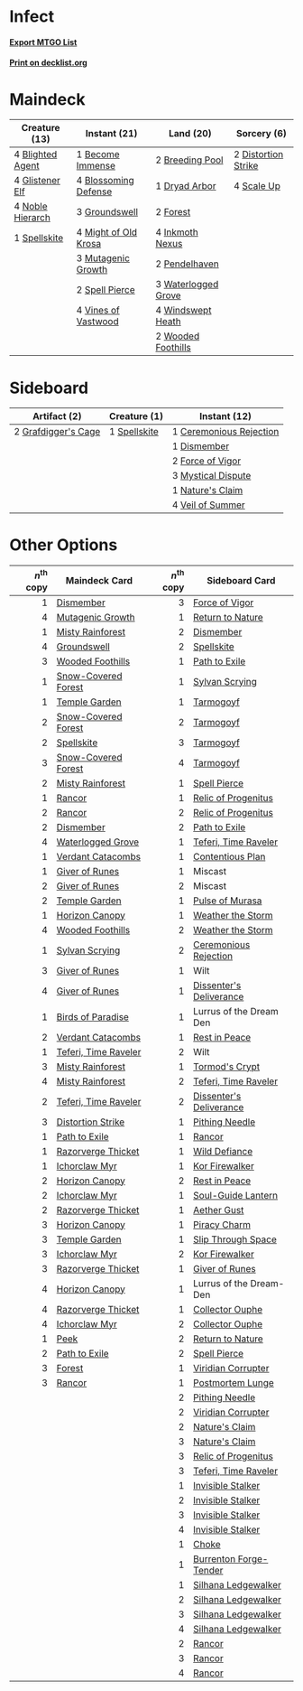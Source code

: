 # Infect

#### [Export MTGO List](../collection/Infect/Infect.txt)
#### [Print on decklist.org](http://decklist.org/?deckmain=1%09Become%20Immense%0A4%09Blighted%20Agent%0A4%09Blossoming%20Defense%0A2%09Breeding%20Pool%0A2%09Distortion%20Strike%0A1%09Dryad%20Arbor%0A2%09Forest%0A4%09Glistener%20Elf%0A3%09Groundswell%0A4%09Inkmoth%20Nexus%0A4%09Might%20of%20Old%20Krosa%0A3%09Mutagenic%20Growth%0A4%09Noble%20Hierarch%0A2%09Pendelhaven%0A4%09Scale%20Up%0A2%09Spell%20Pierce%0A1%09Spellskite%0A4%09Vines%20of%20Vastwood%0A3%09Waterlogged%20Grove%0A4%09Windswept%20Heath%0A2%09Wooded%20Foothills&deckside=1%09Ceremonious%20Rejection%0A1%09Dismember%0A2%09Force%20of%20Vigor%0A2%09Grafdigger's%20Cage%0A3%09Mystical%20Dispute%0A1%09Nature's%20Claim%0A1%09Spellskite%0A4%09Veil%20of%20Summer)
# Maindeck

|                                       Creature (13)                                       |                                         Instant (21)                                          |                                          Land (20)                                           |                                         Sorcery (6)                                          |
|-------------------------------------------------------------------------------------------|-----------------------------------------------------------------------------------------------|----------------------------------------------------------------------------------------------|----------------------------------------------------------------------------------------------|
|4 [Blighted Agent](http://gatherer.wizards.com/Pages/Card/Details.aspx?multiverseid=214383)|1 [Become Immense](http://gatherer.wizards.com/Pages/Card/Details.aspx?multiverseid=386487)    |2 [Breeding Pool](http://gatherer.wizards.com/Pages/Card/Details.aspx?multiverseid=97088)     |2 [Distortion Strike](http://gatherer.wizards.com/Pages/Card/Details.aspx?multiverseid=438618)|
|4 [Glistener Elf](http://gatherer.wizards.com/Pages/Card/Details.aspx?multiverseid=233052) |4 [Blossoming Defense](http://gatherer.wizards.com/Pages/Card/Details.aspx?multiverseid=417719)|1 [Dryad Arbor](http://gatherer.wizards.com/Pages/Card/Details.aspx?multiverseid=136196)      |4 [Scale Up](http://gatherer.wizards.com/Pages/Card/Details.aspx?multiverseid=464128)         |
|4 [Noble Hierarch](http://gatherer.wizards.com/Pages/Card/Details.aspx?multiverseid=179434)|3 [Groundswell](http://gatherer.wizards.com/Pages/Card/Details.aspx?multiverseid=401657)       |2 [Forest](http://gatherer.wizards.com/Pages/Card/Details.aspx?multiverseid=439860)           |                                                                                              |
|1 [Spellskite](http://gatherer.wizards.com/Pages/Card/Details.aspx?multiverseid=397743)    |4 [Might of Old Krosa](http://gatherer.wizards.com/Pages/Card/Details.aspx?multiverseid=425955)|4 [Inkmoth Nexus](http://gatherer.wizards.com/Pages/Card/Details.aspx?multiverseid=213731)    |                                                                                              |
|                                                                                           |3 [Mutagenic Growth](http://gatherer.wizards.com/Pages/Card/Details.aspx?multiverseid=397717)  |2 [Pendelhaven](http://gatherer.wizards.com/Pages/Card/Details.aspx?multiverseid=442233)      |                                                                                              |
|                                                                                           |2 [Spell Pierce](http://gatherer.wizards.com/Pages/Card/Details.aspx?multiverseid=425876)      |3 [Waterlogged Grove](http://gatherer.wizards.com/Pages/Card/Details.aspx?multiverseid=464198)|                                                                                              |
|                                                                                           |4 [Vines of Vastwood](http://gatherer.wizards.com/Pages/Card/Details.aspx?multiverseid=397747) |4 [Windswept Heath](http://gatherer.wizards.com/Pages/Card/Details.aspx?multiverseid=405115)  |                                                                                              |
|                                                                                           |                                                                                               |2 [Wooded Foothills](http://gatherer.wizards.com/Pages/Card/Details.aspx?multiverseid=405116) |                                                                                              |


# Sideboard

|                                         Artifact (2)                                         |                                     Creature (1)                                      |                                           Instant (12)                                           |
|----------------------------------------------------------------------------------------------|---------------------------------------------------------------------------------------|--------------------------------------------------------------------------------------------------|
|2 [Grafdigger's Cage](http://gatherer.wizards.com/Pages/Card/Details.aspx?multiverseid=278452)|1 [Spellskite](http://gatherer.wizards.com/Pages/Card/Details.aspx?multiverseid=397743)|1 [Ceremonious Rejection](http://gatherer.wizards.com/Pages/Card/Details.aspx?multiverseid=417613)|
|                                                                                              |                                                                                       |1 [Dismember](http://gatherer.wizards.com/Pages/Card/Details.aspx?multiverseid=382182)            |
|                                                                                              |                                                                                       |2 [Force of Vigor](http://gatherer.wizards.com/Pages/Card/Details.aspx?multiverseid=464113)       |
|                                                                                              |                                                                                       |3 [Mystical Dispute](http://gatherer.wizards.com/Pages/Card/Details.aspx?multiverseid=473020)     |
|                                                                                              |                                                                                       |1 [Nature's Claim](http://gatherer.wizards.com/Pages/Card/Details.aspx?multiverseid=382316)       |
|                                                                                              |                                                                                       |4 [Veil of Summer](http://gatherer.wizards.com/Pages/Card/Details.aspx?multiverseid=466952)       |


# Other Options

|*n*<sup>th</sup> copy|                                         Maindeck Card                                         |*n*<sup>th</sup> copy|                                          Sideboard Card                                          |
|--------------------:|-----------------------------------------------------------------------------------------------|--------------------:|--------------------------------------------------------------------------------------------------|
|                    1|[Dismember](http://gatherer.wizards.com/Pages/Card/Details.aspx?multiverseid=382182)           |                    3|[Force of Vigor](http://gatherer.wizards.com/Pages/Card/Details.aspx?multiverseid=464113)         |
|                    4|[Mutagenic Growth](http://gatherer.wizards.com/Pages/Card/Details.aspx?multiverseid=397717)    |                    1|[Return to Nature](http://gatherer.wizards.com/Pages/Card/Details.aspx?multiverseid=461102)       |
|                    1|[Misty Rainforest](http://gatherer.wizards.com/Pages/Card/Details.aspx?multiverseid=405102)    |                    2|[Dismember](http://gatherer.wizards.com/Pages/Card/Details.aspx?multiverseid=382182)              |
|                    4|[Groundswell](http://gatherer.wizards.com/Pages/Card/Details.aspx?multiverseid=401657)         |                    2|[Spellskite](http://gatherer.wizards.com/Pages/Card/Details.aspx?multiverseid=397743)             |
|                    3|[Wooded Foothills](http://gatherer.wizards.com/Pages/Card/Details.aspx?multiverseid=405116)    |                    1|[Path to Exile](http://gatherer.wizards.com/Pages/Card/Details.aspx?multiverseid=220511)          |
|                    1|[Snow-Covered Forest](http://gatherer.wizards.com/Pages/Card/Details.aspx?multiverseid=121192) |                    1|[Sylvan Scrying](http://gatherer.wizards.com/Pages/Card/Details.aspx?multiverseid=130513)         |
|                    1|[Temple Garden](http://gatherer.wizards.com/Pages/Card/Details.aspx?multiverseid=405112)       |                    1|[Tarmogoyf](http://gatherer.wizards.com/Pages/Card/Details.aspx?multiverseid=136142)              |
|                    2|[Snow-Covered Forest](http://gatherer.wizards.com/Pages/Card/Details.aspx?multiverseid=121192) |                    2|[Tarmogoyf](http://gatherer.wizards.com/Pages/Card/Details.aspx?multiverseid=136142)              |
|                    2|[Spellskite](http://gatherer.wizards.com/Pages/Card/Details.aspx?multiverseid=397743)          |                    3|[Tarmogoyf](http://gatherer.wizards.com/Pages/Card/Details.aspx?multiverseid=136142)              |
|                    3|[Snow-Covered Forest](http://gatherer.wizards.com/Pages/Card/Details.aspx?multiverseid=121192) |                    4|[Tarmogoyf](http://gatherer.wizards.com/Pages/Card/Details.aspx?multiverseid=136142)              |
|                    2|[Misty Rainforest](http://gatherer.wizards.com/Pages/Card/Details.aspx?multiverseid=405102)    |                    1|[Spell Pierce](http://gatherer.wizards.com/Pages/Card/Details.aspx?multiverseid=425876)           |
|                    1|[Rancor](http://gatherer.wizards.com/Pages/Card/Details.aspx?multiverseid=442175)              |                    1|[Relic of Progenitus](http://gatherer.wizards.com/Pages/Card/Details.aspx?multiverseid=174824)    |
|                    2|[Rancor](http://gatherer.wizards.com/Pages/Card/Details.aspx?multiverseid=442175)              |                    2|[Relic of Progenitus](http://gatherer.wizards.com/Pages/Card/Details.aspx?multiverseid=174824)    |
|                    2|[Dismember](http://gatherer.wizards.com/Pages/Card/Details.aspx?multiverseid=382182)           |                    2|[Path to Exile](http://gatherer.wizards.com/Pages/Card/Details.aspx?multiverseid=220511)          |
|                    4|[Waterlogged Grove](http://gatherer.wizards.com/Pages/Card/Details.aspx?multiverseid=464198)   |                    1|[Teferi, Time Raveler](http://gatherer.wizards.com/Pages/Card/Details.aspx?multiverseid=461148)   |
|                    1|[Verdant Catacombs](http://gatherer.wizards.com/Pages/Card/Details.aspx?multiverseid=405113)   |                    1|[Contentious Plan](http://gatherer.wizards.com/Pages/Card/Details.aspx?multiverseid=460973)       |
|                    1|[Giver of Runes](http://gatherer.wizards.com/Pages/Card/Details.aspx?multiverseid=463962)      |                    1|Miscast                                                                                           |
|                    2|[Giver of Runes](http://gatherer.wizards.com/Pages/Card/Details.aspx?multiverseid=463962)      |                    2|Miscast                                                                                           |
|                    2|[Temple Garden](http://gatherer.wizards.com/Pages/Card/Details.aspx?multiverseid=405112)       |                    1|[Pulse of Murasa](http://gatherer.wizards.com/Pages/Card/Details.aspx?multiverseid=446177)        |
|                    1|[Horizon Canopy](http://gatherer.wizards.com/Pages/Card/Details.aspx?multiverseid=409571)      |                    1|[Weather the Storm](http://gatherer.wizards.com/Pages/Card/Details.aspx?multiverseid=464140)      |
|                    4|[Wooded Foothills](http://gatherer.wizards.com/Pages/Card/Details.aspx?multiverseid=405116)    |                    2|[Weather the Storm](http://gatherer.wizards.com/Pages/Card/Details.aspx?multiverseid=464140)      |
|                    1|[Sylvan Scrying](http://gatherer.wizards.com/Pages/Card/Details.aspx?multiverseid=130513)      |                    2|[Ceremonious Rejection](http://gatherer.wizards.com/Pages/Card/Details.aspx?multiverseid=417613)  |
|                    3|[Giver of Runes](http://gatherer.wizards.com/Pages/Card/Details.aspx?multiverseid=463962)      |                    1|Wilt                                                                                              |
|                    4|[Giver of Runes](http://gatherer.wizards.com/Pages/Card/Details.aspx?multiverseid=463962)      |                    1|[Dissenter's Deliverance](http://gatherer.wizards.com/Pages/Card/Details.aspx?multiverseid=426866)|
|                    1|[Birds of Paradise](http://gatherer.wizards.com/Pages/Card/Details.aspx?multiverseid=129906)   |                    1|Lurrus of the Dream Den                                                                           |
|                    2|[Verdant Catacombs](http://gatherer.wizards.com/Pages/Card/Details.aspx?multiverseid=405113)   |                    1|[Rest in Peace](http://gatherer.wizards.com/Pages/Card/Details.aspx?multiverseid=442021)          |
|                    1|[Teferi, Time Raveler](http://gatherer.wizards.com/Pages/Card/Details.aspx?multiverseid=461148)|                    2|Wilt                                                                                              |
|                    3|[Misty Rainforest](http://gatherer.wizards.com/Pages/Card/Details.aspx?multiverseid=405102)    |                    1|[Tormod's Crypt](http://gatherer.wizards.com/Pages/Card/Details.aspx?multiverseid=389723)         |
|                    4|[Misty Rainforest](http://gatherer.wizards.com/Pages/Card/Details.aspx?multiverseid=405102)    |                    2|[Teferi, Time Raveler](http://gatherer.wizards.com/Pages/Card/Details.aspx?multiverseid=461148)   |
|                    2|[Teferi, Time Raveler](http://gatherer.wizards.com/Pages/Card/Details.aspx?multiverseid=461148)|                    2|[Dissenter's Deliverance](http://gatherer.wizards.com/Pages/Card/Details.aspx?multiverseid=426866)|
|                    3|[Distortion Strike](http://gatherer.wizards.com/Pages/Card/Details.aspx?multiverseid=438618)   |                    1|[Pithing Needle](http://gatherer.wizards.com/Pages/Card/Details.aspx?multiverseid=129526)         |
|                    1|[Path to Exile](http://gatherer.wizards.com/Pages/Card/Details.aspx?multiverseid=220511)       |                    1|[Rancor](http://gatherer.wizards.com/Pages/Card/Details.aspx?multiverseid=442175)                 |
|                    1|[Razorverge Thicket](http://gatherer.wizards.com/Pages/Card/Details.aspx?multiverseid=209407)  |                    1|[Wild Defiance](http://gatherer.wizards.com/Pages/Card/Details.aspx?multiverseid=276199)          |
|                    1|[Ichorclaw Myr](http://gatherer.wizards.com/Pages/Card/Details.aspx?multiverseid=194256)       |                    1|[Kor Firewalker](http://gatherer.wizards.com/Pages/Card/Details.aspx?multiverseid=442010)         |
|                    2|[Horizon Canopy](http://gatherer.wizards.com/Pages/Card/Details.aspx?multiverseid=409571)      |                    2|[Rest in Peace](http://gatherer.wizards.com/Pages/Card/Details.aspx?multiverseid=442021)          |
|                    2|[Ichorclaw Myr](http://gatherer.wizards.com/Pages/Card/Details.aspx?multiverseid=194256)       |                    1|[Soul-Guide Lantern](http://gatherer.wizards.com/Pages/Card/Details.aspx?multiverseid=476488)     |
|                    2|[Razorverge Thicket](http://gatherer.wizards.com/Pages/Card/Details.aspx?multiverseid=209407)  |                    1|[Aether Gust](http://gatherer.wizards.com/Pages/Card/Details.aspx?multiverseid=466796)            |
|                    3|[Horizon Canopy](http://gatherer.wizards.com/Pages/Card/Details.aspx?multiverseid=409571)      |                    1|[Piracy Charm](http://gatherer.wizards.com/Pages/Card/Details.aspx?multiverseid=124066)           |
|                    3|[Temple Garden](http://gatherer.wizards.com/Pages/Card/Details.aspx?multiverseid=405112)       |                    1|[Slip Through Space](http://gatherer.wizards.com/Pages/Card/Details.aspx?multiverseid=407557)     |
|                    3|[Ichorclaw Myr](http://gatherer.wizards.com/Pages/Card/Details.aspx?multiverseid=194256)       |                    2|[Kor Firewalker](http://gatherer.wizards.com/Pages/Card/Details.aspx?multiverseid=442010)         |
|                    3|[Razorverge Thicket](http://gatherer.wizards.com/Pages/Card/Details.aspx?multiverseid=209407)  |                    1|[Giver of Runes](http://gatherer.wizards.com/Pages/Card/Details.aspx?multiverseid=463962)         |
|                    4|[Horizon Canopy](http://gatherer.wizards.com/Pages/Card/Details.aspx?multiverseid=409571)      |                    1|Lurrus of the Dream-Den                                                                           |
|                    4|[Razorverge Thicket](http://gatherer.wizards.com/Pages/Card/Details.aspx?multiverseid=209407)  |                    1|[Collector Ouphe](http://gatherer.wizards.com/Pages/Card/Details.aspx?multiverseid=464107)        |
|                    4|[Ichorclaw Myr](http://gatherer.wizards.com/Pages/Card/Details.aspx?multiverseid=194256)       |                    2|[Collector Ouphe](http://gatherer.wizards.com/Pages/Card/Details.aspx?multiverseid=464107)        |
|                    1|[Peek](http://gatherer.wizards.com/Pages/Card/Details.aspx?multiverseid=130903)                |                    2|[Return to Nature](http://gatherer.wizards.com/Pages/Card/Details.aspx?multiverseid=461102)       |
|                    2|[Path to Exile](http://gatherer.wizards.com/Pages/Card/Details.aspx?multiverseid=220511)       |                    2|[Spell Pierce](http://gatherer.wizards.com/Pages/Card/Details.aspx?multiverseid=425876)           |
|                    3|[Forest](http://gatherer.wizards.com/Pages/Card/Details.aspx?multiverseid=439860)              |                    1|[Viridian Corrupter](http://gatherer.wizards.com/Pages/Card/Details.aspx?multiverseid=213772)     |
|                    3|[Rancor](http://gatherer.wizards.com/Pages/Card/Details.aspx?multiverseid=442175)              |                    1|[Postmortem Lunge](http://gatherer.wizards.com/Pages/Card/Details.aspx?multiverseid=233054)       |
|                     |                                                                                               |                    2|[Pithing Needle](http://gatherer.wizards.com/Pages/Card/Details.aspx?multiverseid=129526)         |
|                     |                                                                                               |                    2|[Viridian Corrupter](http://gatherer.wizards.com/Pages/Card/Details.aspx?multiverseid=213772)     |
|                     |                                                                                               |                    2|[Nature's Claim](http://gatherer.wizards.com/Pages/Card/Details.aspx?multiverseid=382316)         |
|                     |                                                                                               |                    3|[Nature's Claim](http://gatherer.wizards.com/Pages/Card/Details.aspx?multiverseid=382316)         |
|                     |                                                                                               |                    3|[Relic of Progenitus](http://gatherer.wizards.com/Pages/Card/Details.aspx?multiverseid=174824)    |
|                     |                                                                                               |                    3|[Teferi, Time Raveler](http://gatherer.wizards.com/Pages/Card/Details.aspx?multiverseid=461148)   |
|                     |                                                                                               |                    1|[Invisible Stalker](http://gatherer.wizards.com/Pages/Card/Details.aspx?multiverseid=220041)      |
|                     |                                                                                               |                    2|[Invisible Stalker](http://gatherer.wizards.com/Pages/Card/Details.aspx?multiverseid=220041)      |
|                     |                                                                                               |                    3|[Invisible Stalker](http://gatherer.wizards.com/Pages/Card/Details.aspx?multiverseid=220041)      |
|                     |                                                                                               |                    4|[Invisible Stalker](http://gatherer.wizards.com/Pages/Card/Details.aspx?multiverseid=220041)      |
|                     |                                                                                               |                    1|[Choke](http://gatherer.wizards.com/Pages/Card/Details.aspx?multiverseid=45431)                   |
|                     |                                                                                               |                    1|[Burrenton Forge-Tender](http://gatherer.wizards.com/Pages/Card/Details.aspx?multiverseid=438580) |
|                     |                                                                                               |                    1|[Silhana Ledgewalker](http://gatherer.wizards.com/Pages/Card/Details.aspx?multiverseid=96825)     |
|                     |                                                                                               |                    2|[Silhana Ledgewalker](http://gatherer.wizards.com/Pages/Card/Details.aspx?multiverseid=96825)     |
|                     |                                                                                               |                    3|[Silhana Ledgewalker](http://gatherer.wizards.com/Pages/Card/Details.aspx?multiverseid=96825)     |
|                     |                                                                                               |                    4|[Silhana Ledgewalker](http://gatherer.wizards.com/Pages/Card/Details.aspx?multiverseid=96825)     |
|                     |                                                                                               |                    2|[Rancor](http://gatherer.wizards.com/Pages/Card/Details.aspx?multiverseid=442175)                 |
|                     |                                                                                               |                    3|[Rancor](http://gatherer.wizards.com/Pages/Card/Details.aspx?multiverseid=442175)                 |
|                     |                                                                                               |                    4|[Rancor](http://gatherer.wizards.com/Pages/Card/Details.aspx?multiverseid=442175)                 |

